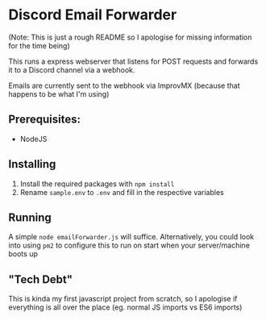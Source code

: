 # Discord Email Forwarder

(Note: This is just a rough README so I apologise for missing information for the time being)

This runs a express webserver that listens for POST requests and forwards it to a Discord channel via a webhook.

Emails are currently sent to the webhook via ImprovMX (because that happens to be what I'm using)

## Prerequisites:
- NodeJS

## Installing
1. Install the required packages with `npm install`
2. Rename `sample.env` to `.env` and fill in the respective variables

## Running
A simple `node emailForwarder.js` will suffice. Alternatively, you could look into using `pm2` to configure this to run on start when your server/machine boots up

## "Tech Debt"
This is kinda my first javascript project from scratch, so I apologise if everything is all over the place (eg. normal JS imports vs ES6 imports) 
